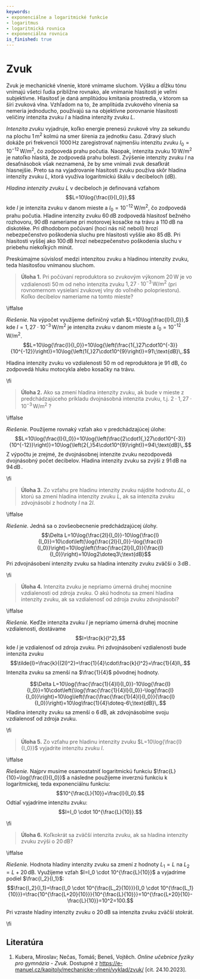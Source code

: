 ```yaml
---
keywords:
- exponenciálne a logaritmické funkcie
- logaritmus
- logaritmická rovnica
- exponenciálna rovnica
is_finished: true
---
```


# Zvuk

Zvuk je mechanické vlnenie, ktoré vnímame sluchom.
Výšku a dĺžku tónu vnímajú všetci ľudia približne rovnako, ale vnímanie hlasitosti je veľmi subjektívne.
Hlasitosť je daná amplitúdou kmitania prostredia, v ktorom sa šíri zvuková vlna. Vzhľadom na to, že amplitúda zvukového vlnenia sa nemeria jednoducho, používajú sa na objektívne porovnanie hlasitosti veličiny intenzita zvuku $I$ a hladina intenzity zvuku $L$.

*Intenzita zvuku* vyjadruje, koľko energie prenesú zvukové vlny za sekundu na plochu $1\,\text{m}^2$ kolmú na smer šírenia za jednotku času. Zdravý sluch dokáže pri frekvencii $1000\,\text{Hz}$ zaregistrovať najmenšiu intenzitu zvuku $I_0=10^{-12}\,\text{W}/\text{m}^2$, čo zodpovedá prahu počutia. Naopak, intenzita zvuku $10\,\text{W}/\text{m}^2$ je natoľko hlasitá, že zodpovedá prahu bolesti. Zvýšenie intenzity zvuku $I$ na desaťnásobok však neznamená, že by sme vnímali zvuk desaťkrát hlasnejšie. Preto sa na vyjadrovanie hlasitosti zvuku používa skôr hladina intenzity zvuku $L$, ktorá využíva logaritmickú škálu v decibeloch (dB).

*Hladina intenzity zvuku* $L$ v decibeloch je definovaná vzťahom
$$L=10\log{\frac{I}{I_0}},$$
kde $I$ je intenzita zvuku v danom mieste a $I_0=10^{-12}\,\text{W}/\text{m}^2$, čo zodpovedá prahu počutia. Hladine intenzity zvuku $60\,\text{dB}$ zodpovedá hlasitosť bežného rozhovoru, $90\,\text{dB}$ nameriame pri motorovej kosačke na trávu a $110\,\text{dB}$ na diskotéke. Pri dlhodobom počúvaní (hoci nás nič nebolí) hrozí nebezpečenstvo poškodenia sluchu pre hlasitosti vyššie ako $85\,\text{dB}$. Pri hlasitosti vyššej ako $100\,\text{dB}$ hrozí nebezpečenstvo poškodenia sluchu v priebehu niekoľkých minút.

Preskúmajme súvislosť medzi intenzitou zvuku a hladinou intenzity zvuku, teda hlasitosťou vnímanou sluchom.

>**Úloha 1.** Pri počúvaní reproduktora so zvukovým výkonom $20\,\text{W}$ je vo vzdialenosti $50\,\text{m}$ od neho intenzita zvuku $1{,}27\cdot10^{-3}\,\text{W}/\text{m}^2$ (pri rovnomernom vysielaní zvukovej vlny do voľného polopriestoru). Koľko decibelov nameriame na tomto mieste?

\iffalse

*Riešenie.* Na výpočet využijeme definičný vzťah $L=10\log{\frac{I}{I_0}},$
kde $I=1{,}27\cdot10^{-3}\,\text{W}/\text{m}^2$ je intenzita zvuku v danom mieste a $I_0=10^{-12}\,\text{W}/\text{m}^2$.
$$L=10\log{\frac{I}{I_0}}=10\log{\left(\frac{1{,}27\cdot10^{-3}}{10^{-12}}\right)}=10\log{\left(1{,}27\cdot10^{9}\right)}=91\;\text{dB}\,.$$

Hladina intenzity zvuku vo vzdialenosti $50$ m od reproduktora je $91$ dB, čo zodpovedá hluku motocykla alebo kosačky na trávu.

\fi

>**Úloha 2.** Ako sa zmení hladina intenzity zvuku, ak bude v mieste z predchádzajúceho príkladu dvojnásobná intenzita zvuku, t.j. $2\cdot1{,}27\cdot10^{-3}\,\text{W}/\text{m}^2$ ?

\iffalse

*Riešenie.* Použijeme rovnaký vzťah ako v predchádzajúcej úlohe:
$$L=10\log{\frac{I}{I_0}}=10\log{\left(\frac{2\cdot1{,}27\cdot10^{-3}}{10^{-12}}\right)}=10\log{\left(2{,}54\cdot10^{9}\right)}=94\;\text{dB}\,.$$
Z výpočtu je zrejmé, že dvojnásobnej intenzite zvuku nezodpovedá dvojnásobný počet decibelov. Hladina intenzity zvuku sa zvýši z
$91\,\text{dB}$ na $94\,\text{dB}\,$.

\fi

>**Úloha 3.** Zo vzťahu pre hladinu intenzity zvuku nájdite hodnotu $\Delta L$, o ktorú sa zmení hladina intenzity zvuku $L$, ak sa intenzita zvuku zdvojnásobí z hodnoty $I$ na $2I$.

\iffalse

*Riešenie.* Jedná sa o zovšeobecnenie predchádzajúcej úlohy.
$$\Delta L=10\log{\frac{2I}{I_0}}-10\log{\frac{I}{I_0}}=10\cdot\left(\log{\frac{2I}{I_0}}-\log{\frac{I}{I_0}}\right)=10\log\left(\frac{\frac{2I}{I_0}}{\frac{I}{I_0}}\right)=10\log2\doteq3\;\text{dB}$$
Pri zdvojnásobení intenzity zvuku sa hladina intenzity zvuku zväčší o $3\,\text{dB}\,$.

\fi

>**Úloha 4.** Intenzita zvuku je nepriamo úmerná druhej mocnine vzdialenosti od zdroja zvuku. O akú hodnotu sa zmení hladina intenzity zvuku, ak sa vzdialenosť od zdroja zvuku zdvojnásobí?

\iffalse

*Riešenie.* Keďže intenzita zvuku $I$ je nepriamo úmerná druhej mocnine vzdialenosti, dostávame  $$I=\frac{k}{l^2},$$ kde $l$ je vzdialenosť od zdroja zvuku. Pri zdvojnásobení vzdialenosti bude intenzita zvuku
$$\tilde{I}=\frac{k}{(2l)^2}=\frac{1}{4}\cdot\frac{k}{l^2}=\frac{1}{4}I\,.$$
Intenzita zvuku sa zmenší na $\frac{1}{4}$ pôvodnej hodnoty.

$$\Delta L=10\log{\frac{\frac{1}{4}I}{I_0}}-10\log{\frac{I}{I_0}}=10\cdot\left(\log{\frac{\frac{1}{4}I}{I_0}}-\log{\frac{I}{I_0}}\right)=10\log\left(\frac{\frac{\frac{1}{4}I}{I_0}}{\frac{I}{I_0}}\right)=10\log\frac{1}{4}\doteq-6\;\text{dB}\,.$$
Hladina intenzity zvuku sa zmenší o $6\,\text{dB}$, ak zdvojnásobíme svoju vzdialenosť od zdroja zvuku.

\fi

>**Úloha 5.** Zo vzťahu pre hladinu intenzity zvuku $L=10\log{\frac{I}{I_0}}$ vyjadrite intenzitu zvuku $I$.

\iffalse

*Riešenie.* Najprv musíme osamostatniť logaritmickú funkciu
$\frac{L}{10}=\log{\frac{I}{I_0}}$ a následne použijeme inverznú funkciu k logaritmickej, teda exponenciálnu funkciu:
$$10^{\frac{L}{10}}=\frac{I}{I_0}.$$
Odtiaľ vyjadríme intenzitu zvuku:
$$I=I_0 \cdot 10^{\frac{L}{10}}.$$

\fi

>**Úloha 6.** Koľkokrát sa zväčší intenzita zvuku, ak sa hladina intenzity zvuku zvýši o $20\,\text{dB}$?

\iffalse

*Riešenie.* Hodnota hladiny intenzity zvuku sa zmení z hodnoty $L_1=L$ na $L_2=L+20\,\text{dB}$. Využijeme vzťah $I=I_0 \cdot 10^{\frac{L}{10}}$ a vyjadríme podiel $\frac{I_2}{I_1}$:
$$\frac{I_2}{I_1}=\frac{I_0 \cdot 10^{\frac{L_2}{10}}}{I_0 \cdot 10^{\frac{L_1}{10}}}=\frac{10^{\frac{L+20}{10}}}{10^{\frac{L}{10}}}=10^{\frac{L+20}{10}-\frac{L}{10}}=10^2=100.$$

Pri vzraste hladiny intenzity zvuku o $20\,\text{dB}$ sa intenzita zvuku zväčší stokrát.

\fi

## Literatúra 
1. Kubera, Miroslav; Nečas, Tomáš; Beneš, Vojtěch. *Online učebnice fyziky pro gymnázia - Zvuk.* Dostupné z <https://e-manuel.cz/kapitoly/mechanicke-vlneni/vyklad/zvuk/> [cit. 24.10.2023].
